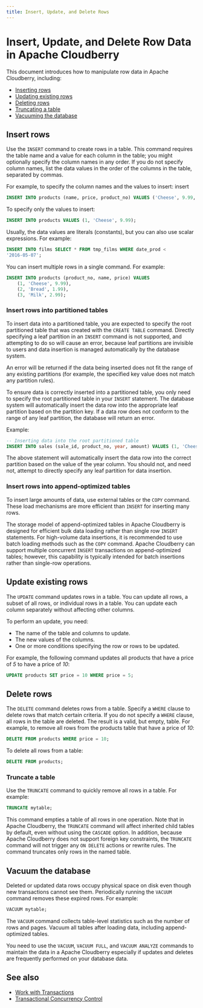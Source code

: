 ```yaml
---
title: Insert, Update, and Delete Rows
---
```


# Insert, Update, and Delete Row Data in Apache Cloudberry

This document introduces how to manipulate row data in Apache Cloudberry, including:

- [Inserting rows](#insert-rows)
- [Updating existing rows](#update-existing-rows)
- [Deleting rows](#delete-rows)
- [Truncating a table](#truncate-a-table)
- [Vacuuming the database](#vacuum-the-database)

## Insert rows

Use the `INSERT` command to create rows in a table. This command requires the table name and a value for each column in the table; you might optionally specify the column names in any order. If you do not specify column names, list the data values in the order of the columns in the table, separated by commas.

For example, to specify the column names and the values to insert:
insert
```sql
INSERT INTO products (name, price, product_no) VALUES ('Cheese', 9.99, 1);
```

To specify only the values to insert:

```sql
INSERT INTO products VALUES (1, 'Cheese', 9.99);
```

Usually, the data values are literals (constants), but you can also use scalar expressions. For example:

```sql
INSERT INTO films SELECT * FROM tmp_films WHERE date_prod < 
'2016-05-07';
```

You can insert multiple rows in a single command. For example:

```sql
INSERT INTO products (product_no, name, price) VALUES
    (1, 'Cheese', 9.99),
    (2, 'Bread', 1.99),
    (3, 'Milk', 2.99);
```

### Insert rows into partitioned tables

To insert data into a partitioned table, you are expected to specify the root partitioned table that was created with the `CREATE TABLE` command. Directly specifying a leaf partition in an `INSERT` command is not supported, and attempting to do so will cause an error, because leaf partitions are invisible to users and data insertion is managed automatically by the database system.

An error will be returned if the data being inserted does not fit the range of any existing partitions (for example, the specified key value does not match any partition rules).

To ensure data is correctly inserted into a partitioned table, you only need to specify the root partitioned table in your `INSERT` statement. The database system will automatically insert the data row into the appropriate leaf partition based on the partition key. If a data row does not conform to the range of any leaf partition, the database will return an error.

Example:

```sql
-- Inserting data into the root partitioned table
INSERT INTO sales (sale_id, product_no, year, amount) VALUES (1, 'Cheese', 2021, 9.99);
```

The above statement will automatically insert the data row into the correct partition based on the value of the year column. You should not, and need not, attempt to directly specify any leaf partition for data insertion.

### Insert rows into append-optimized tables

To insert large amounts of data, use external tables or the `COPY` command. These load mechanisms are more efficient than `INSERT` for inserting many rows.

The storage model of append-optimized tables in Apache Cloudberry is designed for efficient bulk data loading rather than single row `INSERT` statements. For high-volume data insertions, it is recommended to use batch loading methods such as the `COPY` command. Apache Cloudberry can support multiple concurrent `INSERT` transactions on append-optimized tables; however, this capability is typically intended for batch insertions rather than single-row operations.

## Update existing rows

The `UPDATE` command updates rows in a table. You can update all rows, a subset of all rows, or individual rows in a table. You can update each column separately without affecting other columns.

To perform an update, you need:

- The name of the table and columns to update.
- The new values of the columns.
- One or more conditions specifying the row or rows to be updated.

For example, the following command updates all products that have a price of *5* to have a price of *10*:

```sql
UPDATE products SET price = 10 WHERE price = 5;
```

## Delete rows

The `DELETE` command deletes rows from a table. Specify a `WHERE` clause to delete rows that match certain criteria. If you do not specify a `WHERE` clause, all rows in the table are deleted. The result is a valid, but empty, table. For example, to remove all rows from the products table that have a price of *10*:

```sql
DELETE FROM products WHERE price = 10;
```

To delete all rows from a table:

```sql
DELETE FROM products;
```

### Truncate a table

Use the `TRUNCATE` command to quickly remove all rows in a table. For example:

```sql
TRUNCATE mytable;
```

This command empties a table of all rows in one operation. Note that in Apache Cloudberry, the `TRUNCATE` command will affect inherited child tables by default, even without using the `CASCADE` option. In addition, because Apache Cloudberry does not support foreign key constraints, the `TRUNCATE` command will not trigger any `ON DELETE` actions or rewrite rules. The command truncates only rows in the named table.

## Vacuum the database

Deleted or updated data rows occupy physical space on disk even though new transactions cannot see them. Periodically running the `VACUUM` command removes these expired rows. For example:

```sql
VACUUM mytable;
```

The `VACUUM` command collects table-level statistics such as the number of rows and pages. Vacuum all tables after loading data, including append-optimized tables.

You need to use the `VACUUM`, `VACUUM FULL`, and `VACUUM ANALYZE` commands to maintain the data in a Apache Cloudberry especially if updates and deletes are frequently performed on your database data.

## See also

- [Work with Transactions](./work-with-transactions.md)
- [Transactional Concurrency Control](./transactional-concurrency-control.md)

